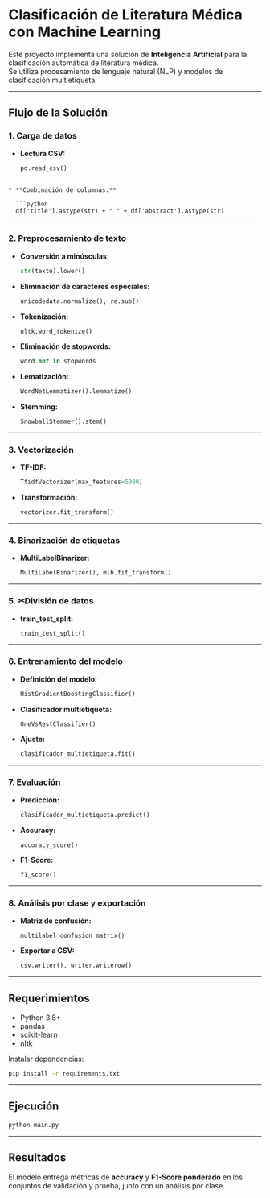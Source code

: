 # Clasificación de Literatura Médica con Machine Learning

Este proyecto implementa una solución de **Inteligencia Artificial** para la clasificación automática de literatura médica.  
Se utiliza procesamiento de lenguaje natural (NLP) y modelos de clasificación multietiqueta.

---

##  Flujo de la Solución

### 1. Carga de datos
- **Lectura CSV:**  
  ```python
  pd.read_csv()
```

* **Combinación de columnas:**

  ```python
  df['title'].astype(str) + " " + df['abstract'].astype(str)
  ```

---

### 2. Preprocesamiento de texto

* **Conversión a minúsculas:**

  ```python
  str(texto).lower()
  ```
* **Eliminación de caracteres especiales:**

  ```python
  unicodedata.normalize(), re.sub()
  ```
* **Tokenización:**

  ```python
  nltk.word_tokenize()
  ```
* **Eliminación de stopwords:**

  ```python
  word not in stopwords
  ```
* **Lematización:**

  ```python
  WordNetLemmatizer().lemmatize()
  ```
* **Stemming:**

  ```python
  SnowballStemmer().stem()
  ```

---

### 3. Vectorización

* **TF-IDF:**

  ```python
  TfidfVectorizer(max_features=5000)
  ```
* **Transformación:**

  ```python
  vectorizer.fit_transform()
  ```

---

### 4. Binarización de etiquetas

* **MultiLabelBinarizer:**

  ```python
  MultiLabelBinarizer(), mlb.fit_transform()
  ```

---

### 5. ✂División de datos

* **train\_test\_split:**

  ```python
  train_test_split()
  ```

---

### 6. Entrenamiento del modelo

* **Definición del modelo:**

  ```python
  HistGradientBoostingClassifier()
  ```
* **Clasificador multietiqueta:**

  ```python
  OneVsRestClassifier()
  ```
* **Ajuste:**

  ```python
  clasificador_multietiqueta.fit()
  ```

---

### 7. Evaluación

* **Predicción:**

  ```python
  clasificador_multietiqueta.predict()
  ```
* **Accuracy:**

  ```python
  accuracy_score()
  ```
* **F1-Score:**

  ```python
  f1_score()
  ```

---

### 8. Análisis por clase y exportación

* **Matriz de confusión:**

  ```python
  multilabel_confusion_matrix()
  ```
* **Exportar a CSV:**

  ```python
  csv.writer(), writer.writerow()
  ```

---

## Requerimientos

* Python 3.8+
* pandas
* scikit-learn
* nltk

Instalar dependencias:

```bash
pip install -r requirements.txt
```

---

## Ejecución

```bash
python main.py
```

---

## Resultados

El modelo entrega métricas de **accuracy** y **F1-Score ponderado** en los conjuntos de validación y prueba, junto con un análisis por clase.
